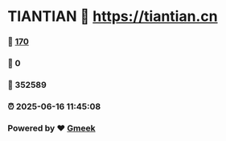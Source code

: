 # TIANTIAN :link: https://tiantian.cn 
### :page_facing_up: [170](https://tiantian.cn/tag.html) 
### :speech_balloon: 0 
### :hibiscus: 352589 
### :alarm_clock: 2025-06-16 11:45:08 
### Powered by :heart: [Gmeek](https://github.com/Meekdai/Gmeek)
